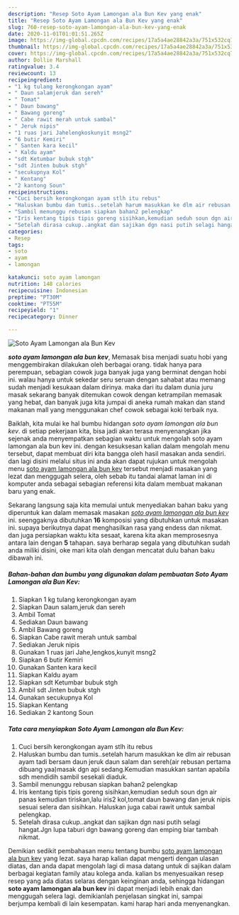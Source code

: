 ```yaml
---
description: "Resep Soto Ayam Lamongan ala Bun Kev yang enak"
title: "Resep Soto Ayam Lamongan ala Bun Kev yang enak"
slug: 760-resep-soto-ayam-lamongan-ala-bun-kev-yang-enak
date: 2020-11-01T01:01:51.265Z
image: https://img-global.cpcdn.com/recipes/17a5a4ae28842a3a/751x532cq70/soto-ayam-lamongan-ala-bun-kev-foto-resep-utama.jpg
thumbnail: https://img-global.cpcdn.com/recipes/17a5a4ae28842a3a/751x532cq70/soto-ayam-lamongan-ala-bun-kev-foto-resep-utama.jpg
cover: https://img-global.cpcdn.com/recipes/17a5a4ae28842a3a/751x532cq70/soto-ayam-lamongan-ala-bun-kev-foto-resep-utama.jpg
author: Dollie Marshall
ratingvalue: 3.4
reviewcount: 13
recipeingredient:
- "1 kg tulang kerongkongan ayam"
- " Daun salamjeruk dan sereh"
- " Tomat"
- " Daun bawang"
- " Bawang goreng"
- " Cabe rawit merah untuk sambal"
- " Jeruk nipis"
- "1 ruas jari Jahelengkoskunyit msng2"
- "6 butir Kemiri"
- " Santen kara kecil"
- " Kaldu ayam"
- "sdt Ketumbar bubuk stgh"
- "sdt Jinten bubuk stgh"
- "secukupnya Kol"
- " Kentang"
- "2 kantong Soun"
recipeinstructions:
- "Cuci bersih kerongkongan ayam stlh itu rebus"
- "Haluskan bumbu dan tumis..setelah harum masukkan ke dlm air rebusan ayam tadi bersam daun jeruk daun salam dan sereh(air rebusan pertama dibuang yaa)masak dgn api sedang.Kemudian masukkan santan apabila sdh mendidih sambil sesekali diaduk."
- "Sambil menunggu rebusan siapkan bahan2 pelengkap"
- "Iris kentang tipis tipis goreng sisihkan,kemudian seduh soun dgn air panas kemudian tiriskan,lalu iris2 kol,tomat daun bawang dan jeruk nipis sesuai selera dan sisihkan. Haluskan juga cabai rawit untuk sambal pelengkap."
- "Setelah dirasa cukup..angkat dan sajikan dgn nasi putih selagi hangat.Jgn lupa taburi dgn bawang goreng dan emping biar tambah nikmat."
categories:
- Resep
tags:
- soto
- ayam
- lamongan

katakunci: soto ayam lamongan 
nutrition: 148 calories
recipecuisine: Indonesian
preptime: "PT30M"
cooktime: "PT55M"
recipeyield: "1"
recipecategory: Dinner

---
```



![Soto Ayam Lamongan ala Bun Kev](https://img-global.cpcdn.com/recipes/17a5a4ae28842a3a/751x532cq70/soto-ayam-lamongan-ala-bun-kev-foto-resep-utama.jpg)

<b><i>soto ayam lamongan ala bun kev</i></b>, Memasak bisa menjadi suatu hobi yang menggembirakan dilakukan oleh berbagai orang. tidak hanya para perempuan, sebagian cowok juga banyak juga yang berminat dengan hobi ini. walau hanya untuk sekedar seru seruan dengan sahabat atau memang sudah menjadi kesukaan dalam dirinya. maka dari itu dalam dunia juru masak sekarang banyak ditemukan cowok dengan ketrampilan memasak yang hebat, dan banyak juga kita jumpai di aneka rumah makan dan stand makanan mall yang menggunakan chef cowok sebagai koki terbaik nya.



Baiklah, kita mulai ke hal bumbu hidangan <i>soto ayam lamongan ala bun kev</i>. di setiap pekerjaan kita, bisa jadi akan terasa menyenangkan jika sejenak anda menyempatkan sebagian waktu untuk mengolah soto ayam lamongan ala bun kev ini. dengan kesuksesan kalian dalam mengolah menu tersebut, dapat membuat diri kita bangga oleh hasil masakan anda sendiri. dan lagi disini melalui situs ini anda akan dapat rujukan untuk mengolah menu <u>soto ayam lamongan ala bun kev</u> tersebut menjadi masakan yang lezat dan menggugah selera, oleh sebab itu tandai alamat laman ini di komputer anda sebagai sebagian referensi kita dalam membuat makanan baru yang enak.


Sekarang langsung saja kita memulai untuk menyediakan bahan baku yang diperuntuk kan dalam memasak masakan <u><i>soto ayam lamongan ala bun kev</i></u> ini. seenggaknya dibutuhkan <b>16</b> komposisi yang dibutuhkan untuk masakan ini. supaya berikutnya dapat menghasilkan rasa yang endess dan nikmat. dan juga persiapkan waktu kita sesaat, karena kita akan memprosesnya antara lain dengan <b>5</b> tahapan. saya berharap segala yang dibutuhkan sudah anda miliki disini, oke mari kita olah dengan mencatat dulu bahan baku dibawah ini.

<!--inarticleads1-->

##### Bahan-bahan dan bumbu yang digunakan dalam pembuatan Soto Ayam Lamongan ala Bun Kev:

1. Siapkan 1 kg tulang kerongkongan ayam
1. Siapkan  Daun salam,jeruk dan sereh
1. Ambil  Tomat
1. Sediakan  Daun bawang
1. Ambil  Bawang goreng
1. Siapkan  Cabe rawit merah untuk sambal
1. Sediakan  Jeruk nipis
1. Gunakan 1 ruas jari Jahe,lengkos,kunyit msng2
1. Siapkan 6 butir Kemiri
1. Gunakan  Santen kara kecil
1. Siapkan  Kaldu ayam
1. Siapkan sdt Ketumbar bubuk stgh
1. Ambil sdt Jinten bubuk stgh
1. Gunakan secukupnya Kol
1. Siapkan  Kentang
1. Sediakan 2 kantong Soun




<!--inarticleads2-->

##### Tata cara menyiapkan Soto Ayam Lamongan ala Bun Kev:

1. Cuci bersih kerongkongan ayam stlh itu rebus
1. Haluskan bumbu dan tumis..setelah harum masukkan ke dlm air rebusan ayam tadi bersam daun jeruk daun salam dan sereh(air rebusan pertama dibuang yaa)masak dgn api sedang.Kemudian masukkan santan apabila sdh mendidih sambil sesekali diaduk.
1. Sambil menunggu rebusan siapkan bahan2 pelengkap
1. Iris kentang tipis tipis goreng sisihkan,kemudian seduh soun dgn air panas kemudian tiriskan,lalu iris2 kol,tomat daun bawang dan jeruk nipis sesuai selera dan sisihkan. Haluskan juga cabai rawit untuk sambal pelengkap.
1. Setelah dirasa cukup..angkat dan sajikan dgn nasi putih selagi hangat.Jgn lupa taburi dgn bawang goreng dan emping biar tambah nikmat.




Demikian sedikit pembahasan menu tentang bumbu <u>soto ayam lamongan ala bun kev</u> yang lezat. saya harap kalian dapat mengerti dengan ulasan diatas, dan anda dapat mengolah lagi di masa datang untuk di sajikan dalam berbagai kegiatan family atau kolega anda. kalian bs menyesuaikan resep resep yang ada diatas selaras dengan keinginan anda, sehingga hidangan <b>soto ayam lamongan ala bun kev</b> ini dapat menjadi lebih enak dan menggugah selera lagi. demikianlah penjelasan singkat ini, sampai berjumpa kembali di lain kesempatan. kami harap hari anda menyenangkan.
